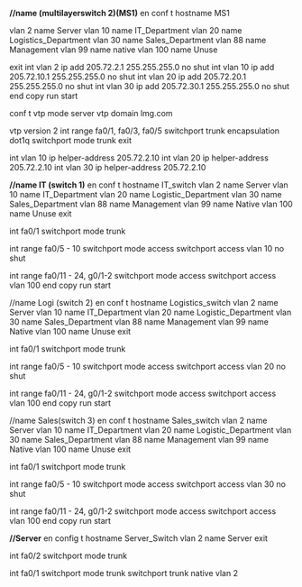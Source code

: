 **//name (multilayerswitch 2)(MS1)**
en
conf t
hostname MS1

vlan 2
name Server
vlan 10
name IT_Department
vlan 20
name Logistics_Department
vlan 30
name Sales_Department
vlan 88
name Management
vlan 99
name native
vlan 100
name Unuse

exit
int vlan 2
ip add 205.72.2.1 255.255.255.0
no shut
int vlan 10
ip add 205.72.10.1 255.255.255.0
no shut
int vlan 20
ip add 205.72.20.1 255.255.255.0
no shut
int vlan 30
ip add 205.72.30.1 255.255.255.0
no shut
end
copy run start

conf t
vtp mode server
vtp domain lmg.com

vtp version 2
int range fa0/1, fa0/3, fa0/5
switchport trunk encapsulation dot1q
switchport mode trunk exit

int vlan 10
ip helper-address 205.72.2.10
int vlan 20
ip helper-address 205.72.2.10
int vlan 30
ip helper-address 205.72.2.10


**//name IT (switch 1)**
en
conf t
hostname IT_switch
vlan 2
name Server
vlan 10
name IT_Department
vlan 20
name Logistic_Department
vlan 30
name Sales_Department
vlan 88
name Management
vlan 99
name Native
vlan 100
name Unuse
exit

int fa0/1
switchport mode trunk

int range fa0/5 - 10
switchport mode access
switchport access vlan 10
no shut

int range fa0/11 - 24, g0/1-2
switchport mode access
switchport access vlan 100
end 
copy run start

//name Logi (switch 2)
en
conf t
hostname Logistics_switch
vlan 2
name Server
vlan 10
name IT_Department
vlan 20
name Logistic_Department
vlan 30
name Sales_Department
vlan 88
name Management
vlan 99
name Native
vlan 100
name Unuse
exit

int fa0/1
switchport mode trunk

int range fa0/5 - 10
switchport mode access
switchport access vlan 20
no shut

int range fa0/11 - 24, g0/1-2
switchport mode access
switchport access vlan 100
end 
copy run start

//name Sales(switch 3)
en
conf t
hostname Sales_switch
vlan 2
name Server
vlan 10
name IT_Department
vlan 20
name Logistic_Department
vlan 30
name Sales_Department
vlan 88
name Management
vlan 99
name Native
vlan 100
name Unuse
exit

int fa0/1
switchport mode trunk

int range fa0/5 - 10
switchport mode access
switchport access vlan 30
no shut

int range fa0/11 - 24, g0/1-2
switchport mode access
switchport access vlan 100
end 
copy run start

  **//Server**
en
config t
hostname Server_Switch
vlan 2
name Server
exit

int fa0/2
switchport mode trunk

int fa0/1
switchport mode trunk
switchport trunk native vlan 2
